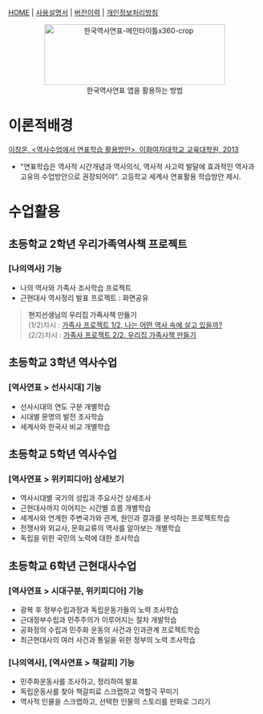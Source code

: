 [HOME](https://mcnorton.github.io/korea_history) | 
[사용설명서](https://mcnorton.github.io/korea_history/wiki) | 
[버전이력](https://mcnorton.github.io/korea_history/history) |
[개인정보처리방침](https://mcnorton.github.io/korea_history/privacy)
  
<p align="center">
  <img width="360" height="121" alt="한국역사연표-메인타이틀x360-crop" src="https://github.com/user-attachments/assets/8358437a-1518-43b7-b148-2effc81265aa" /><br />
  한국역사연표 앱을 활용하는 방법
</p>

# 이론적배경

[이창온, <역사수업에서 연표학습 활용방안>, 이화여자대학교 교육대학원, 2013](https://dspace.ewha.ac.kr/handle/2015.oak/204649)
- "연표학습은 역사적 시간개념과 역사의식, 역사적 사고력 발달에 효과적인 역사과 고유의 수업방안으로 권장되어야". 고등학교 세계사 연표활용 학습방안 제시.
  
# 수업활용

## 초등학교 2학년 우리가족역사책 프로젝트

### [나의역사] 기능
- 나의 역사와 가족사 조사학습 프로젝트
- 근현대사 역사정리 발표 프로젝트 : 화면공유

> **현지선생님의 우리집 가족사책 만들기**  
> (1/2)차시 : [가족사 프로젝트 1/2, 나는 어떤 역사 속에 살고 있을까?](https://blog.naver.com/vpdgk123/223602229799)  
> (2/2)차시 : [가족사 프로젝트 2/2. 우리집 가족사책 만들기](https://blog.naver.com/vpdgk123/223602263831)

## 초등학교 3학년 역사수업

### [역사연표 > 선사시대] 기능
- 선사시대의 연도 구분 개별학습
- 시대별 문명의 발전 조사학습
- 세계사와 한국사 비교 개별학습

## 초등학교 5학년 역사수업

### [역사연표 > 위키피디아] 상세보기
- 역사시대별 국가의 성립과 주요사건 상세조사
- 근현대사까지 이어지는 시간별 흐름 개별학습
- 세계사와 연계한 주변국가와 관계, 원인과 결과를 분석하는 프로젝트학습
- 전쟁사와 외교사, 문화교류의 역사를 알아보는 개별학습
- 독립을 위한 국민의 노력에 대한 조사학습

## 초등학교 6학년 근현대사수업

### [역사연표 > 시대구분, 위키피디아] 기능
- 광복 후 정부수립과정과 독립운동가들의 노력 조사학습
- 근대정부수립과 민주주의가 이루어지는 절차 개발학습 
- 공화정의 수립과 민주화 운동의 사건과 인과관계 프로젝트학습 
- 최근현대사의 여러 사건과 통일을 위한 정부의 노력 조사학습

### [나의역사], [역사연표 > 책갈피] 기능
- 민주화운동사를 조사하고, 정리하여 발표
- 독립운동사를 찾아 책갈피료 스크랩하고 역할극 꾸미기
- 역사적 인물을 스크랩하고, 선택한 인물의 스토리를 만화로 그리기

